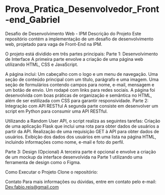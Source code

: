 # Prova_Pratica_Desenvolvedor_Front-end_Gabriel
 Desafio de Desenvolvimento Web - IPM Descrição do Projeto Este repositório contém a implementação de um desafio de desenvolvimento web, projetado para vaga de Front-End na IPM.

 O projeto está dividido em três partes principais:  Parte 1: Desenvolvimento de Interface A primeira parte envolve a criação de uma página web utilizando HTML, CSS e JavaScript.
 
 A página inclui:  Um cabeçalho com o logo e um menu de navegação. Uma seção de conteúdo principal com um título, parágrafo e uma imagem. Uma seção de formulários contendo campos para nome, e-mail, mensagem e um botão de envio. Um rodapé com links para redes sociais. A página foi desenvolvida com boas práticas de organização e semântica no HTML, além de ser estilizada com CSS para garantir responsividade.  Parte 2: Integração com API RESTful A segunda parte consiste em desenvolver um script em Python para consumir uma API RESTful.
 
 Utilizando a Random User API, o script realiza as seguintes tarefas:  Criação de uma aplicação Flask que inclui uma rota para obter dados de usuários a partir da API. Realização de uma requisição GET à API para obter dados de usuários. Exibição dos dados dos usuários em uma lista na página HTML, incluindo informações como nome, e-mail e foto do perfil. 
 
Parte 3: Design (Opcional) A terceira parte é opcional e envolve a criação de um mockup da interface desenvolvida na Parte 1 utilizando uma ferramenta de design como o Figma.

Como Executar o Projeto Clone o repositório:  



 Contato Para mais informações ou dúvidas, entre em contato pelo e-mail: Dev.fabio.reis@gmail.com

